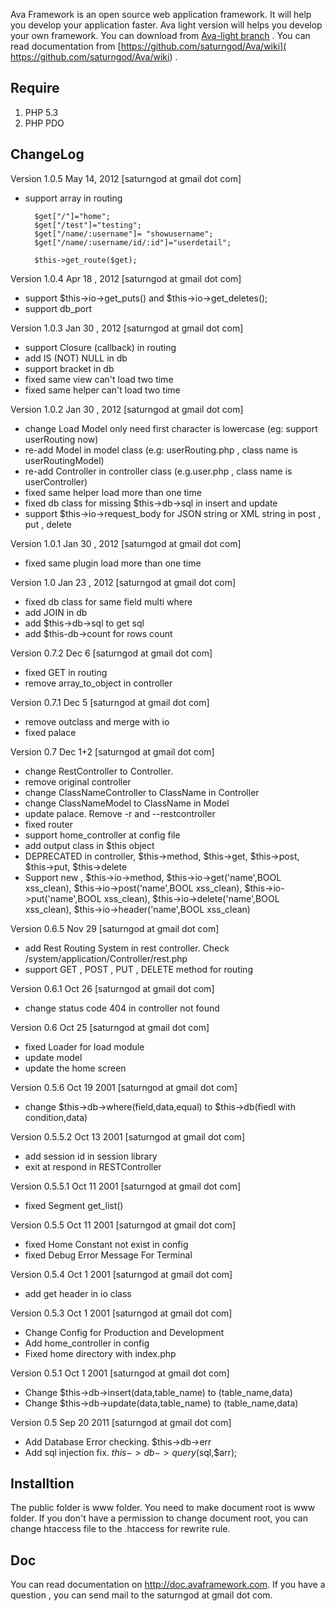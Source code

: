 Ava Framework is an open source web application framework. It will help you develop your application faster. Ava light version will helps you develop your own framework. You can download from [Ava-light branch](https://github.com/saturngod/Ava/tree/ava-lite) . You can read documentation from [https://github.com/saturngod/Ava/wiki]( https://github.com/saturngod/Ava/wiki) .

## Require

 1. PHP 5.3
 2. PHP PDO


## ChangeLog

Version 1.0.5 May 14, 2012 [saturngod at gmail dot com]

* support array in routing

		$get["/"]="home";
		$get["/test"]="testing";
		$get["/name/:username"]= "showusername";
		$get["/name/:username/id/:id"]="userdetail";
                
		$this->get_route($get);



Version 1.0.4 Apr 18 , 2012 [saturngod at gmail dot com]

* support $this->io->get_puts() and $this->io->get_deletes();
* support db_port

Version 1.0.3 Jan 30 , 2012 [saturngod at gmail dot com]

* support Closure (callback) in routing
* add IS (NOT) NULL in db
* support bracket in db
* fixed same view can't load two time
* fixed same helper can't load two time

Version 1.0.2 Jan 30 , 2012 [saturngod at gmail dot com]

* change Load Model only need first character is lowercase (eg: support userRouting now)
* re-add Model in model class (e.g: userRouting.php , class name is userRoutingModel)
* re-add Controller in controller class (e.g.user.php , class name is userController)
* fixed same helper load more than one time
* fixed db class for missing $this->db->sql in insert and update
* support $this->io->request_body for JSON string or XML string in post , put , delete

Version 1.0.1 Jan 30 , 2012 [saturngod at gmail dot com]

* fixed same plugin load more than one time

Version 1.0 Jan 23 , 2012 [saturngod at gmail dot com]

* fixed db class for same field multi where
* add JOIN in db
* add $this->db->sql to get sql
* add $this-db->count for rows count

Version 0.7.2 Dec 6 [saturngod at gmail dot com]

* fixed GET in routing
* remove array_to_object in controller

Version 0.7.1 Dec 5 [saturngod at gmail dot com]

* remove outclass and merge with io
* fixed palace

Version 0.7 Dec 1+2 [saturngod at gmail dot com]

* change RestController to Controller.
* remove original controller
* change ClassNameController to ClassName in Controller
* change ClassNameModel to ClassName in Model
* update palace. Remove -r and --restcontroller
* fixed router
* support home_controller at config file
* add output class in $this object
* DEPRECATED in controller, $this->method, $this->get, $this->post, $this->put, $this->delete
* Support new , $this->io->method, $this->io->get('name',BOOL xss_clean), $this->io->post('name',BOOL xss_clean), $this->io->put('name',BOOL xss_clean), $this->io->delete('name',BOOL xss_clean), $this->io->header('name',BOOL xss_clean)



Version 0.6.5 Nov 29 [saturngod at gmail dot com]

* add Rest Routing System in rest controller. Check /system/application/Controller/rest.php
* support GET , POST , PUT , DELETE method for routing

Version 0.6.1 Oct 26 [saturngod at gmail dot com]

* change status code 404 in controller not found

Version 0.6 Oct 25 [saturngod at gmail dot com]

* fixed Loader for load module
* update model
* update the home screen

Version 0.5.6 Oct 19 2001 [saturngod at gmail dot com]

* change $this->db->where(field,data,equal) to $this->db(fiedl with condition,data)

Version 0.5.5.2 Oct 13 2001 [saturngod at gmail dot com]

* add session id in session library
* exit at respond in RESTController

Version 0.5.5.1 Oct 11 2001 [saturngod at gmail dot com]

* fixed Segment get_list()

Version 0.5.5 Oct 11 2001 [saturngod at gmail dot com]

* fixed Home Constant not exist in config
* fixed Debug Error Message For Terminal

Version 0.5.4 Oct 1 2001 [saturngod at gmail dot com]

* add get header in io class

Version 0.5.3 Oct 1 2001 [saturngod at gmail dot com]

* Change Config for Production and Development
* Add home_controller in config
* Fixed home directory with index.php

Version 0.5.1 Oct 1 2001 [saturngod at gmail dot com]

* Change $this->db->insert(data,table_name) to (table_name,data)
* Change $this->db->update(data,table_name) to (table_name,data)

Version 0.5 Sep 20 2011 [saturngod at gmail dot com]

* Add Database Error checking. $this->db->err
* Add sql injection fix. $this->db->query($sql,$arr);

## Installtion

The public folder is www folder. You need to make document root is www folder. If you don't have a permission to change document root, you can change htaccess file to the .htaccess for rewrite rule.

## Doc

You can read documentation on http://doc.avaframework.com. If you have a question , you can send mail to the saturngod at gmail dot com.